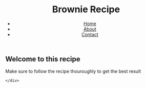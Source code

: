 <!DOCTYPE html>
<html lang="en">
<head>
  <meta charset="utf-8">
  <meta name="viewport" content="width=device-width, initial-scale=1.0">
  <title>Brownies | Home</title>
  <link rel="stylesheet" href="styles.css">
</head>
<body>
  <header>
    <h1>Brownie Recipe</h1>
    <nav>
      <ul>
        <li><a href="README.md" class="active">Home</a></li>
        <li><a href="about.html">About</a></li>
        <li><a href="contact.html">Contact</a></li>
      </ul>
  </header>
  <main>
    <div id="welcome">
      <h2>Welcome to this recipe</h2>
      <p>Make sure to follow the recipe thouroughly to get the best result</p>
    </div>
    <div id="ingredients">
      
    </div>
  </main>
      
</body>
